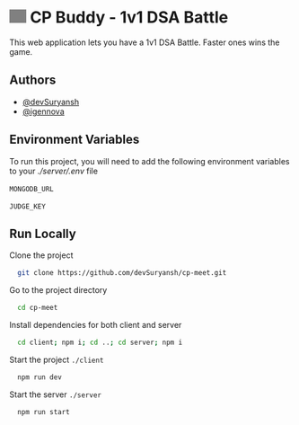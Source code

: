 # <img src="client/public/favicon.svg" alt="Favicon" width="30px" style="filter: invert(0.5)"> CP Buddy - 1v1 DSA Battle

This web application lets you have a 1v1 DSA Battle. Faster ones wins the game.


## Authors

- [@devSuryansh](https://www.github.com/devSuryansh)
- [@igennova](https://www.github.com/igennova)


## Environment Variables

To run this project, you will need to add the following environment variables to your *./server/.env* file

`MONGODB_URL`

`JUDGE_KEY`


## Run Locally

Clone the project

```bash
  git clone https://github.com/devSuryansh/cp-meet.git
```

Go to the project directory

```bash
  cd cp-meet
```

Install dependencies for both client and server

```bash
  cd client; npm i; cd ..; cd server; npm i
```

Start the project `./client`

```bash
  npm run dev
```

Start the server `./server`

```bash
  npm run start
```